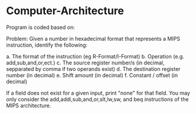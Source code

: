# Computer-Architecture

Program is coded based on:


Problem: Given a number in hexadecimal format that represents a MIPS instruction, identify the following:

a. The format of the instruction (eg R-Format/I-Format)
b. Operation (e.g. add,sub,and,or,ect.)
c. The source register number/s (in decimal, sepparated by comma if two operands exist)
d. The destination register number (in decimal)
e. Shift amount (in decimal)
f. Constant / offset (in decimal) 

If a field does not exist for a given input, print "none" for that field. You may only consider the 
add,addi,sub,and,or,slt,lw,sw, and beq instructions of the MIPS architecture. 

